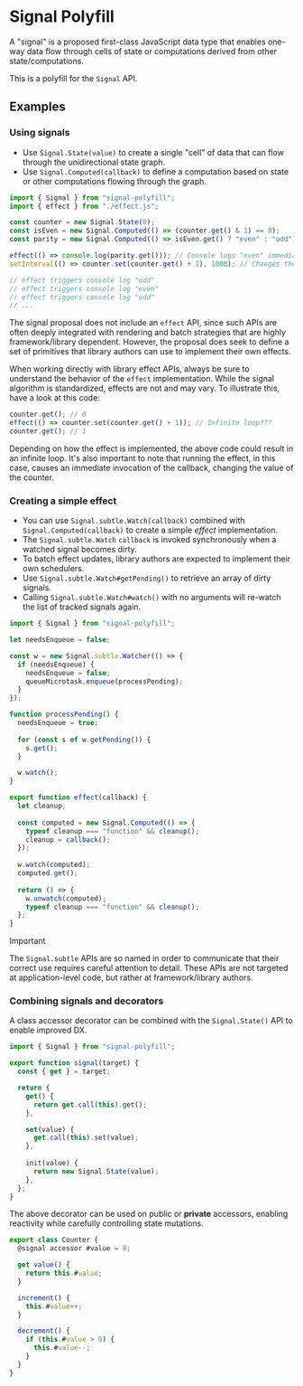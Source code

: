 # Signal Polyfill

A "signal" is a proposed first-class JavaScript data type that enables one-way data flow through cells of state or computations derived from other state/computations.

This is a polyfill for the `Signal` API.

## Examples

### Using signals

* Use `Signal.State(value)` to create a single "cell" of data that can flow through the unidirectional state graph.
* Use `Signal.Computed(callback)` to define a computation based on state or other computations flowing through the graph.

```js
import { Signal } from "signal-polyfill";
import { effect } from "./effect.js";

const counter = new Signal.State(0);
const isEven = new Signal.Computed(() => (counter.get() & 1) == 0);
const parity = new Signal.Computed(() => isEven.get() ? "even" : "odd");

effect(() => console.log(parity.get())); // Console logs "even" immediately.
setInterval(() => counter.set(counter.get() + 1), 1000); // Changes the counter every 1000ms.

// effect triggers console log "odd"
// effect triggers console log "even"
// effect triggers console log "odd"
// ...
```

The signal proposal does not include an `effect` API, since such APIs are often deeply integrated with rendering and batch strategies that are highly framework/library dependent. However, the proposal does seek to define a set of primitives that library authors can use to implement their own effects.

When working directly with library effect APIs, always be sure to understand the behavior of the `effect` implementation. While the signal algorithm is standardized, effects are not and may vary. To illustrate this, have a look at this code:

```js
counter.get(); // 0
effect(() => counter.set(counter.get() + 1)); // Infinite loop???
counter.get(); // 1
```

Depending on how the effect is implemented, the above code could result in an infinite loop. It's also important to note that running the effect, in this case, causes an immediate invocation of the callback, changing the value of the counter.

### Creating a simple effect

* You can use `Signal.subtle.Watch(callback)` combined with `Signal.Computed(callback)` to create a simple _effect_ implementation.
* The `Signal.subtle.Watch` `callback` is invoked synchronously when a watched signal becomes dirty.
* To batch effect updates, library authors are expected to implement their own schedulers.
* Use `Signal.subtle.Watch#getPending()` to retrieve an array of dirty signals.
* Calling `Signal.subtle.Watch#watch()` with no arguments will re-watch the list of tracked signals again.

```js
import { Signal } from "signal-polyfill";

let needsEnqueue = false;

const w = new Signal.subtle.Watcher(() => {
  if (needsEnqueue) {
    needsEnqueue = false;
    queueMicrotask.enqueue(processPending);
  }
});

function processPending() {
  needsEnqueue = true;
    
  for (const s of w.getPending()) {
    s.get();
  }

  w.watch();
}

export function effect(callback) {
  let cleanup;
  
  const computed = new Signal.Computed(() => {
    typeof cleanup === "function" && cleanup();
    cleanup = callback();
  });
  
  w.watch(computed);
  computed.get();
  
  return () => {
    w.unwatch(computed);
    typeof cleanup === "function" && cleanup();
  };
}
```

> [!IMPORTANT]
> The `Signal.subtle` APIs are so named in order to communicate that their correct use requires careful attention to detail. These APIs are not targeted at application-level code, but rather at framework/library authors.

### Combining signals and decorators

A class accessor decorator can be combined with the `Signal.State()` API to enable improved DX.

```js
import { Signal } from "signal-polyfill";

export function signal(target) {
  const { get } = target;

  return {
    get() {
      return get.call(this).get();
    },

    set(value) {
      get.call(this).set(value);
    },
    
    init(value) {
      return new Signal.State(value);
    },
  };
}
```

The above decorator can be used on public or **private** accessors, enabling reactivity while carefully controlling state mutations.

```js
export class Counter {
  @signal accessor #value = 0;

  get value() {
    return this.#value;
  }

  increment() {
    this.#value++;
  }

  decrement() {
    if (this.#value > 0) {
      this.#value--;
    }
  }
}
```